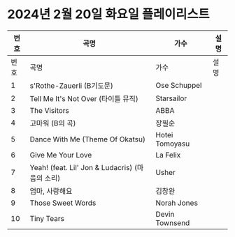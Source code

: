 # 2024년 2월 20일 화요일 플레이리스트

| 번호 | 곡명 | 가수 | 설명 |
|------|------|------|------|
| 번호 | 곡명 | 가수 | 설명 |
| 1 | s'Rothe-Zauerli (B기도문) | Ose Schuppel |  |
| 2 | Tell Me It's Not Over (타이틀 뮤직) | Starsailor |  |
| 3 | The Visitors | ABBA |  |
| 4 | 고마워 (B의 곡) | 장필순 |  |
| 5 | Dance With Me (Theme Of Okatsu) | Hotei Tomoyasu |  |
| 6 | Give Me Your Love | La Felix |  |
| 7 | Yeah! (feat. Lil' Jon & Ludacris) (마음의 소리) | Usher |  |
| 8 | 엄마, 사랑해요 | 김창완 |  |
| 9 | Those Sweet Words | Norah Jones |  |
| 10 | Tiny Tears | Devin Townsend |  |

